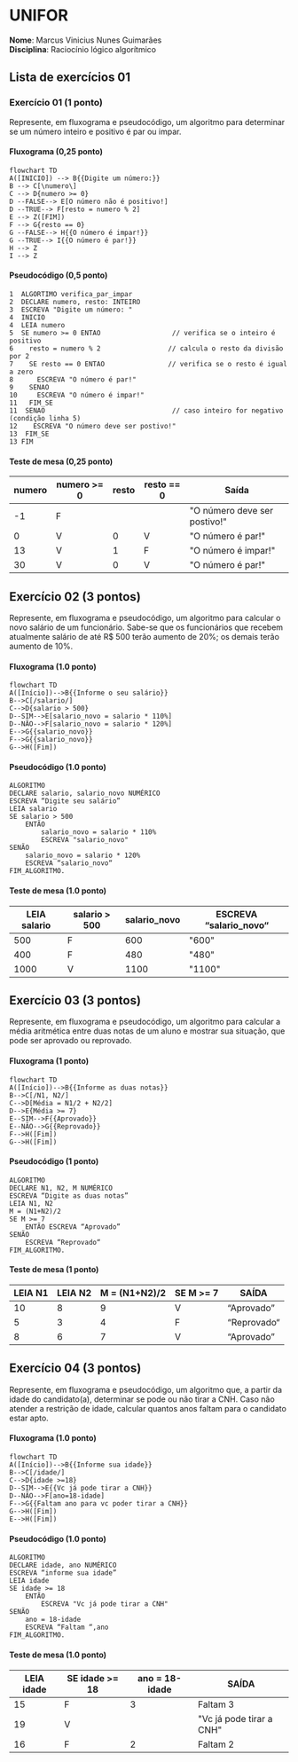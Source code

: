 # UNIFOR
**Nome**: Marcus Vinicius Nunes Guimarães <br>
**Disciplina**: Raciocínio lógico algorítmico

## Lista de exercícios 01

### Exercício 01 (1 ponto)
Represente, em fluxograma e pseudocódigo, um algoritmo para determinar se um número inteiro e positivo é par ou impar.

#### Fluxograma (0,25 ponto)

```mermaid
flowchart TD
A([INICIO]) --> B{{Digite um número:}}
B --> C[\numero\]
C --> D{numero >= 0}
D --FALSE--> E[O número não é positivo!]
D --TRUE--> F[resto = numero % 2]
E --> Z([FIM])
F --> G{resto == 0}
G --FALSE--> H{{O número é impar!}}
G --TRUE--> I{{O número é par!}}
H --> Z
I --> Z
```

#### Pseudocódigo (0,5 ponto)
```
1  ALGORTIMO verifica_par_impar
2  DECLARE numero, resto: INTEIRO
3  ESCREVA "Digite um número: "
4  INICIO
4  LEIA numero
5  SE numero >= 0 ENTAO                  // verifica se o inteiro é positivo
6    resto = numero % 2                 // calcula o resto da divisão por 2
7    SE resto == 0 ENTAO                // verifica se o resto é igual a zero
8      ESCREVA "O número é par!"
9    SENAO
10     ESCREVA "O número é impar!"
11   FIM_SE
11  SENAO                                // caso inteiro for negativo (condição linha 5)
12    ESCREVA "O número deve ser postivo!"
13  FIM_SE
13 FIM
```

#### Teste de mesa (0,25 ponto)
| numero | numero >= 0 | resto | resto == 0 | Saída |
| -- | -- | -- | -- | -- | 
| -1 | F |   |   | "O número deve ser postivo!" |
| 0  | V | 0 | V | "O número é par!" |
| 13 | V | 1 | F | "O número é impar!" |
| 30 | V | 0 | V | "O número é par!" |

## Exercício 02 (3 pontos)
Represente, em fluxograma e pseudocódigo, um algoritmo para calcular o novo salário de um funcionário. 
Sabe-se que os funcionários que recebem atualmente salário de até R$ 500 terão aumento de 20%; os demais terão aumento de 10%.

#### Fluxograma (1.0 ponto)

```mermaid
flowchart TD
A([Início])-->B{{Informe o seu salário}}
B-->C[/salario/]
C-->D{salario > 500}
D--SIM-->E[salario_novo = salario * 110%]
D--NÃO-->F[salario_novo = salario * 120%]
E-->G{{salario_novo}}
F-->G{{salario_novo}}
G-->H([Fim])
```
#### Pseudocódigo (1.0 ponto)

```
ALGORITMO
DECLARE salario, salario_novo NUMÉRICO 
ESCREVA “Digite seu salário” 
LEIA salario
SE salario > 500
	ENTÃO
		salario_novo = salario * 110%
		ESCREVA "salario_novo"
SENÃO
	salario_novo = salario * 120%
	ESCREVA “salario_novo“ 
FIM_ALGORITMO.
```
#### Teste de mesa (1.0 ponto)

| LEIA salario | salario > 500 | salario_novo | ESCREVA “salario_novo“ |
| -- | -- | -- | -- |
|      500     |      F      |     600      |      "600"             | 
|      400     |      F      |     480      |      "480"             | 
|     1000     |      V      |    1100      |      "1100"            | 

## Exercício 03 (3 pontos)
Represente, em fluxograma e pseudocódigo, um algoritmo para calcular a média aritmética entre duas notas de um aluno e mostrar sua situação, que pode ser aprovado ou reprovado.

#### Fluxograma (1 ponto)

```mermaid
flowchart TD
A([Início])-->B{{Informe as duas notas}}
B-->C[/N1, N2/]
C-->D[Média = N1/2 + N2/2]
D-->E{Média >= 7}
E--SIM-->F{{Aprovado}}
E--NÃO-->G{{Reprovado}}
F-->H([Fim])
G-->H([Fim])
```
#### Pseudocódigo (1 ponto)
```
ALGORITMO
DECLARE N1, N2, M NUMÉRICO 
ESCREVA “Digite as duas notas” 
LEIA N1, N2 
M = (N1+N2)/2
SE M >= 7
	ENTÃO ESCREVA “Aprovado” 
SENÃO  
	ESCREVA “Reprovado“ 
FIM_ALGORITMO.
```

#### Teste de mesa (1 ponto)

| LEIA N1 | LEIA N2 | M = (N1+N2)/2 | SE M >= 7 | SAÍDA | 
|      --  |      --   |      --    |      --   |      --      | 
| 10       | 8          |9          |  V        | “Aprovado”   |
| 5        | 3          | 4         | F         | “Reprovado“  |
| 8        | 6          | 7         | V         | “Aprovado”  |

## Exercício 04 (3 pontos)
Represente, em fluxograma e pseudocódigo, um algoritmo que, a partir da idade do candidato(a), determinar se pode ou não tirar a CNH. 
Caso não atender a restrição de idade, calcular quantos anos faltam para o candidato estar apto.

#### Fluxograma (1.0 ponto)

```mermaid
flowchart TD
A([Início])-->B{{Informe sua idade}}
B-->C[/idade/]
C-->D{idade >=18}
D--SIM-->E{{Vc já pode tirar a CNH}}
D--NÃO-->F[ano=18-idade]
F-->G{{Faltam ano para vc poder tirar a CNH}}
G-->H([Fim])
E-->H([Fim])

```
#### Pseudocódigo (1.0 ponto)
```
ALGORITMO
DECLARE idade, ano NUMÉRICO 
ESCREVA “informe sua idade” 
LEIA idade
SE idade >= 18
	ENTÃO
		ESCREVA "Vc já pode tirar a CNH"
SENÃO
	ano = 18-idade
	ESCREVA “Faltam “,ano 
FIM_ALGORITMO.
```

#### Teste de mesa (1.0 ponto)

| LEIA idade | SE idade >= 18 | ano = 18-idade | SAÍDA | 
|      --      |      --      |      --      |      --      |
| 15     | F       | 3        |      Faltam 3       |
| 19     | V       |          |   "Vc já pode tirar a CNH"      |
| 16     | F       | 2        |      Faltam 2        |
